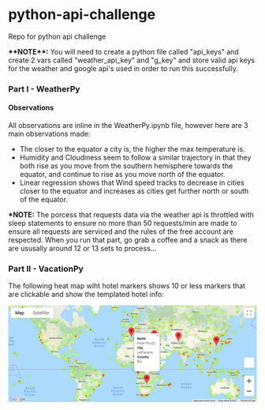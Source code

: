 # python-api-challenge
Repo for python api challenge

<p><strong>**NOTE**:</strong> You will need to create a python file called "api_keys" and create 2 vars called "weather_api_key" and "g_key" and store valid api keys for the weather and google api's used in order to run this successfully.

<h3>Part I - WeatherPy</h3>

<h4>Observations</h4>

<p>All observations are inline in the WeatherPy.ipynb file, however here are 3 main observations made:</p> 

<ul>
    <li>The closer to the equator a city is, the higher the max temperature is.</li>
    <li>Humidity and Cloudiness seem to follow a similar trajectory in that they both rise as you move from the southern hemisphere towards the equator, and continue to rise as you move north of the equator. </li>
    <li>Linear regression shows that Wind speed tracks to decrease in cities closer to the equator and increases as cities get further north or south of the equator.</li>
</ul>

<p><strong>*NOTE:</strong> The porcess that requests data via the weather api is throttled with sleep statements to ensure no more than 50 requests/min are made to ensure all requests are serviced and the rules of the free account are respected.  When you run that part, go grab a coffee and a snack as there are ususally around 12 or 13 sets to process...


<h3>Part II - VacationPy</h3>

The following heat map wiht hotel markers shows 10 or less markers that are clickable and show the templated hotel info:

![](output_data/hotel_humidity_heat_map.png)